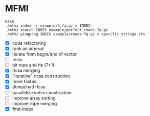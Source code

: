 # MFMI

```
make
./mfmi index -r example/4.fa.gz > INDEX
./mfmi search INDEX example/perfect_reads.fq.gz
./mfmi pingpong INDEX example/reads.fq.gz > specific_strings.sfs
```

- [X] code refactoring
- [X] rank on interval
- [X] iterate from begin/end of vector
- [ ] tests
- [ ] bit rope and rle (7+1)
- [X] rlcsa merging
- [X] "iterative" rlcsa construction
- [X] more fastas
- [X] dump/load rlcsa
- [ ] parallelize index construction
- [ ] improve array sorting
- [ ] improve rope merging
- [X] fmd-index
